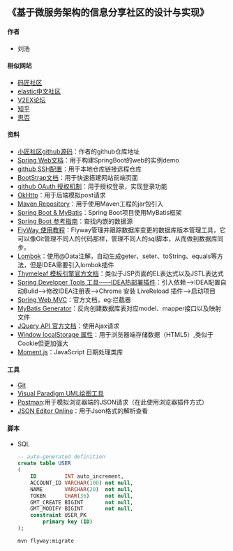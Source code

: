 ## 《基于微服务架构的信息分享社区的设计与实现》

#### 作者
- 刘浩

#### 相似网站
- [码匠社区](http://www.mawen.co/)
- [elastic中文社区](https://elasticsearch.cn/)
- [V2EX论坛](https://www.v2ex.com/t/624147#reply26)
- [知乎](https://www.zhihu.com/)
- [思否](https://segmentfault.com/blogs)

#### 资料
- [小匠社区github源码](https://github.com/codedrinker/community)：作者的github仓库地址
- [Spring Web文档](https://spring.io/guides/gs/serving-web-content/)：用于构建SpringBoot的web的实例demo
- [github SSH配置](https://developer.github.com/v3/guides/managing-deploy-keys/#deploy-keys)：用于本地仓库链接远程仓库
- [BootStrap文档](https://v3.bootcss.com/getting-started/)：用于快速搭建网站前端页面
- [github OAuth 授权机制](https://developer.github.com/apps/building-oauth-apps/)：用于授权登录，实现登录功能
- [OkHttp](https://square.github.io/okhttp/)：用于后端模拟post请求
- [Maven Repository](https://mvnrepository.com/)：用于使用Maven工程的jar包引入
- [Spring Boot & MyBatis](http://mybatis.org/spring-boot-starter/mybatis-spring-boot-autoconfigure/)：Spring Boot项目使用MyBatis框架
- [Spring Boot 参考指南](https://docs.spring.io/spring-boot/docs/2.0.0.RC1/reference/htmlsingle/#boot-features-embedded-database-support)：查找内嵌的数据源
- [FlyWay 使用教程](https://flywaydb.org/getstarted/firststeps/maven#migrating-the-database)：Flyway管理并跟踪数据库变更的数据库版本管理工具，它可以像Git管理不同人的代码那样，管理不同人的sql脚本，从而做到数据库同步。
- [Lombok](https://projectlombok.org/features/all)：使用@Data注解，自动生成geter、seter、toString、equals等方法，但是IDEA需要引入lombok插件
- [Thymeleaf 模板引擎官方文档](https://www.thymeleaf.org/doc/tutorials/3.0/usingthymeleaf.html)：类似于JSP页面的EL表达式以及JSTL表达式
- [Spring Developer Tools 工具——IDEA热部署插件](https://docs.spring.io/spring-boot/docs/2.0.0.RC1/reference/htmlsingle/#boot-features-embedded-database-support)：引入依赖-->IDEA配置自动Bulid-->修改IDEA注册表-->Chrome 安装 LiveReload 插件-->启动项目
- [Spring Web MVC](https://docs.spring.io/spring/docs/5.0.3.RELEASE/spring-framework-reference/web.html#mvc-handlermapping-interceptor)：官方文档，eg:拦截器
- [MyBatis Generator](http://mybatis.org/generator/)：反向创建数据库表对应model、mapper接口以及映射文件
- [JQuery API 官方文档](https://api.jquery.com/)：使用Ajax请求
- [Window localStorage 属性](https://www.runoob.com/jsref/prop-win-localstorage.html)：用于浏览器端存储数据（HTML5）,类似于Cookie但更加强大
- [Moment.js](http://momentjs.cn/)：JavaScript 日期处理类库


#### 工具
- [Git](https://git-scm.com/)
- [Visual Paradigm UML绘图工具](https://www.visual-paradigm.com)
- [Postman](https://chrome.google.com/webstore/detail/tabbed-postman-rest-clien/coohjcphdfgbiolnekdpbcijmhambjff):用于模拟浏览器端的JSON请求（在此使用浏览器插件方式）
- [JSON Editor Online](https://jsoneditoronline.org/)：用于Json格式的解析查看

#### 脚本
- SQL
    ```sql
    -- auto-generated definition
    create table USER
    (
        ID         INT auto_increment,
        ACCOUNT_ID VARCHAR(100) not null,
        NAME       VARCHAR(20)  not null,
        TOKEN      CHAR(36)     not null,
        GMT_CREATE BIGINT       not null,
        GMT_MODIFY BIGINT       not null,
        constraint USER_PK
            primary key (ID)
    );
    ```
    ```bash
    mvn flyway:migrate
    ```



